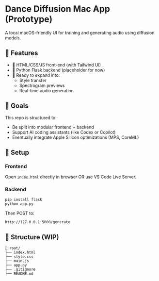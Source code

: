 # Dance Diffusion Mac App (Prototype)

A local macOS-friendly UI for training and generating audio using diffusion models.

## 🔧 Features

- 🔹 HTML/CSS/JS front-end (with Tailwind UI)
- 🔹 Python Flask backend (placeholder for now)
- 🔹 Ready to expand into:
  - Style transfer
  - Spectrogram previews
  - Real-time audio generation

## 🧠 Goals

This repo is structured to:
- Be split into modular frontend + backend
- Support AI coding assistants (like Codex or Copilot)
- Eventually integrate Apple Silicon optimizations (MPS, CoreML)

## 🚀 Setup

### Frontend
Open `index.html` directly in browser OR use VS Code Live Server.

### Backend
```bash
pip install flask
python app.py
```

Then POST to:
```
http://127.0.0.1:5000/generate
```

## 📂 Structure (WIP)
```
📁 root/
├── index.html
├── style.css
├── main.js
├── app.py
├── .gitignore
├── README.md
```
